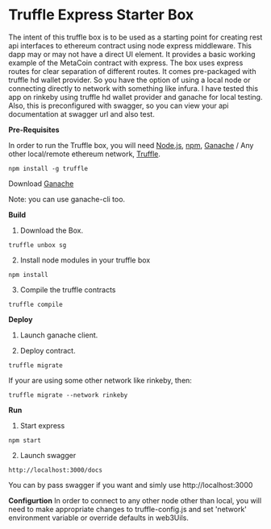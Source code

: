 # Truffle Express Starter Box

The intent of this truffle box is to be used as a starting point for creating rest api interfaces to ethereum contract using node express middleware. 
This dapp may or may not have a direct UI element.
It provides a basic working example of the MetaCoin contract with express.
The box uses express routes for clear separation of different routes.
It comes pre-packaged with truffle hd wallet provider. So you have the option of using a local node or connecting directly to network with something like infura. I have tested this app on rinkeby using truffle hd wallet provider and ganache for local testing.
Also, this is preconfigured with swagger, so you can view your api documentation at swagger url and also test.

**Pre-Requisites**

In order to run the Truffle box, you will need [Node.js](https://nodejs.org/), [npm](https://www.npmjs.com/), [Ganache](https://truffleframework.com/ganache) / Any other local/remote ethereum network, [Truffle](https://github.com/trufflesuite/truffle).

```
npm install -g truffle

```
Download [Ganache](https://truffleframework.com/ganache)

Note: you can use ganache-cli too.

**Build**
1. Download the Box.

```
truffle unbox sg

```
2. Install node modules in your truffle box

```
npm install

```

3. Compile the truffle contracts

```
truffle compile

```

**Deploy**

1. Launch ganache client.

2. Deploy contract.

```
truffle migrate

```
If your are using some other network like rinkeby, then:

```
truffle migrate --network rinkeby

```

**Run**

1. Start express

```
npm start

```

2. Launch swagger

```
http://localhost:3000/docs

```
You can by pass swagger if you want and simly use http://localhost:3000


**Configurtion**
In order to connect to any other node other than local, you will need to make appropriate changes to truffle-config.js and set 'network' environment
variable or override defaults in web3Uils.

